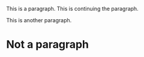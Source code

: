 This is a paragraph.
This is continuing the paragraph.
  
This is another paragraph.
# Not a paragraph